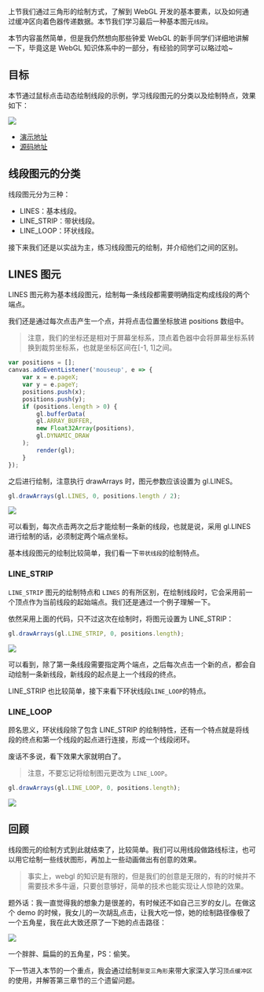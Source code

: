
上节我们通过三角形的绘制方式，了解到 WebGL 开发的基本要素，以及如何通过缓冲区向着色器传递数据。本节我们学习最后一种基本图元`线段`。

本节内容虽然简单，但是我仍然想向那些钟爱 WebGL 的新手同学们详细地讲解一下，毕竟这是 WebGL 知识体系中的一部分，有经验的同学可以略过哈~
## 目标
本节通过鼠标点击动态绘制线段的示例，学习线段图元的分类以及绘制特点，效果如下：

![](https://p1-jj.byteimg.com/tos-cn-i-t2oaga2asx/gold-user-assets/2018/12/2/1676ef8587bbdd52~tplv-t2oaga2asx-image.image)

* [演示地址](http://ifanqi.top/webgl/pages/lesson5.html)
* [源码地址](https://github.com/lucefer/webgl/blob/master/pages/lesson5.html)

## 线段图元的分类

线段图元分为三种：

* LINES：基本线段。
* LINE_STRIP：带状线段。
* LINE_LOOP：环状线段。

接下来我们还是以实战为主，练习线段图元的绘制，并介绍他们之间的区别。

## LINES 图元
LINES 图元称为基本线段图元，绘制每一条线段都需要明确指定构成线段的两个端点。

我们还是通过每次点击产生一个点，并将点击位置坐标放进 positions 数组中。

>注意，我们的坐标还是相对于屏幕坐标系，顶点着色器中会将屏幕坐标系转换到裁剪坐标系，也就是坐标区间在[-1, 1]之间。

```javascript
var positions = [];
canvas.addEventListener('mouseup', e => {
    var x = e.pageX;
    var y = e.pageY;
    positions.push(x);
    positions.push(y);
    if (positions.length > 0) {
        gl.bufferData(
        gl.ARRAY_BUFFER,
        new Float32Array(positions),
        gl.DYNAMIC_DRAW
    );
        render(gl);
    }
});
```



之后进行绘制，注意执行 drawArrays 时，图元参数应该设置为 gl.LINES。

```javascript
gl.drawArrays(gl.LINES, 0, positions.length / 2);
```



![](https://p1-jj.byteimg.com/tos-cn-i-t2oaga2asx/gold-user-assets/2018/12/2/1676edc8253ea74e~tplv-t2oaga2asx-image.image)


可以看到，每次点击两次之后才能绘制一条新的线段，也就是说，采用 gl.LINES 进行绘制的话，必须制定两个端点坐标。

基本线段图元的绘制比较简单，我们看一下`带状线段`的绘制特点。

### LINE_STRIP

`LINE_STRIP` 图元的绘制特点和 `LINES` 的有所区别，在绘制线段时，它会采用前一个顶点作为当前线段的起始端点。我们还是通过一个例子理解一下。

依然采用上面的代码，只不过这次在绘制时，将图元设置为 LINE_STRIP：

```javascript
gl.drawArrays(gl.LINE_STRIP, 0, positions.length);
```


![](https://p1-jj.byteimg.com/tos-cn-i-t2oaga2asx/gold-user-assets/2018/12/2/1676ee17d48e6893~tplv-t2oaga2asx-image.image)

可以看到，除了第一条线段需要指定两个端点，之后每次点击一个新的点，都会自动绘制一条新线段，新线段的起点是上一个线段的终点。

LINE_STRIP 也比较简单，接下来看下环状线段`LINE_LOOP`的特点。

### LINE_LOOP

顾名思义，环状线段除了包含 LINE_STRIP 的绘制特性，还有一个特点就是将线段的终点和第一个线段的起点进行连接，形成一个线段闭环。

废话不多说，看下效果大家就明白了。

>注意，不要忘记将绘制图元更改为 `LINE_LOOP`。

```javascript
gl.drawArrays(gl.LINE_LOOP, 0, positions.length);
```


![](https://p1-jj.byteimg.com/tos-cn-i-t2oaga2asx/gold-user-assets/2018/12/2/1676eeb846ebcef3~tplv-t2oaga2asx-image.image)




## 回顾

线段图元的绘制方式到此就结束了，比较简单。我们可以用线段做路线标注，也可以用它绘制一些线状图形，再加上一些动画做出有创意的效果。

>事实上，webgl 的知识是有限的，但是我们的创意是无限的，有的时候并不需要技术多牛逼，只要创意够好，简单的技术也能实现让人惊艳的效果。

题外话：我一直觉得我的想象力是很差的，有时候还不如自己三岁的女儿。在做这个 demo 的时候，我女儿的一次胡乱点击，让我大吃一惊，她的绘制路径像极了一个五角星，我在此大致还原了一下她的点击路径：


![](https://p1-jj.byteimg.com/tos-cn-i-t2oaga2asx/gold-user-assets/2018/12/2/1676ef8587bbdd52~tplv-t2oaga2asx-image.image)

一个胖胖、扁扁的的五角星，PS：偷笑。

下一节进入本节的一个重点，我会通过绘制`渐变三角形`来带大家深入学习`顶点缓冲区`的使用，并解答第三章节的三个遗留问题。
